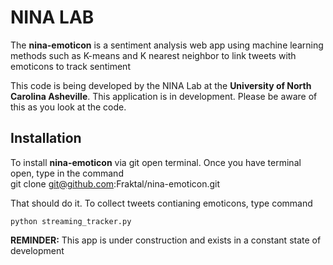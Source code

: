 NINA LAB
========


The **nina-emoticon** is a sentiment analysis web app using machine learning methods such as K-means and K nearest neighbor to link tweets with emoticons to track sentiment

This code is being developed by the NINA Lab at the **University of North Carolina Asheville**. This application
is in development. Please be aware of this as you look at the code. 



Installation  
------------  
  
  
  
To install **nina-emoticon** via git open terminal. Once you have terminal open, type in the command     
    git clone git@github.com:Fraktal/nina-emoticon.git

That should do it. To collect tweets contianing emoticons, type command 

    python streaming_tracker.py   



**REMINDER:** This app is under construction and exists in a constant state of development    